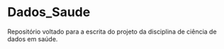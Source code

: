 # Dados_Saude
Repositório voltado para a escrita do projeto da disciplina de ciência de dados em saúde. 
